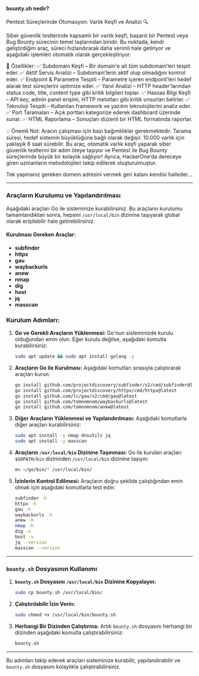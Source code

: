 #### bounty.sh nedir?

Pentest Süreçlerinde Otomasyon: Varlık Keşfi ve Analizi 🔍

Siber güvenlik testlerinde kapsamlı bir varlık keşfi, başarılı bir Pentest veya Bug Bounty sürecinin temel taşlarından biridir.
Bu noktada, kendi geliştirdiğim araç, süreci hızlandırarak daha verimli hale getiriyor ve aşağıdaki işlemleri otomatik olarak gerçekleştiriyor:

🚀 Özellikler:
 ✅ Subdomain Keşfi – Bir domain'e ait tüm subdomain’leri tespit eder.
 ✅ Aktif Servis Analizi – Subdomain’lerin aktif olup olmadığını kontrol eder.
 ✅ Endpoint & Parametre Tespiti – Parametre içeren endpoint’leri hedef alarak test süreçlerini optimize eder.
 ✅ Yanıt Analizi – HTTP header’larından status code, title, content type gibi kritik bilgileri toplar.
 ✅ Hassas Bilgi Keşfi – API key, admin panel erişimi, HTTP metotları gibi kritik unsurları belirler.
 ✅ Teknoloji Tespiti – Kullanılan framework ve yazılım teknolojilerini analiz eder.
 ✅ Port Taramaları – Açık portları kategorize ederek dashboard üzerinde sunar.
 ✅ HTML Raporlama – Sonuçları düzenli bir HTML formatında raporlar.

💡 Önemli Not:
Aracın çalışması için bazı bağımlılıklar gerekmektedir.
Tarama süresi, hedef sistemin büyüklüğüne bağlı olarak değişir. 10.000 varlık için yaklaşık 6 saat sürebilir.
Bu araç, otomatik varlık keşfi yaparak siber güvenlik testlerini bir adım öteye taşıyor ve Pentest ile Bug Bounty süreçlerinde büyük bir kolaylık sağlıyor!
Ayrıca, HackerOne’da dereceye giren uzmanların metodolojileri takip edilerek oluşturulmuştur.

Tek yapmanız gereken domein adresini vermek geri kalanı kendisi halleder...

---

### Araçların Kurulumu ve Yapılandırılması

Aşağıdaki araçları Go ile sisteminize kurabilirsiniz. Bu araçların kurulumu tamamlandıktan sonra, hepsini `/usr/local/bin` dizinine taşıyarak global olarak erişilebilir hale getirebilirsiniz.

#### Kurulması Gereken Araçlar:
- **subfinder**
- **httpx**
- **gau**
- **waybackurls**
- **anew**
- **nmap**
- **dig**
- **host**
- **jq**
- **masscan**

### Kurulum Adımları:

1. **Go ve Gerekli Araçların Yüklenmesi:**
   Go'nun sisteminizde kurulu olduğundan emin olun. Eğer kurulu değilse, aşağıdaki komutla kurabilirsiniz:
   ```bash
   sudo apt update && sudo apt install golang -y
   ```

2. **Araçların Go ile Kurulması:**
   Aşağıdaki komutları sırasıyla çalıştırarak araçları kurun:
   ```bash
   go install github.com/projectdiscovery/subfinder/v2/cmd/subfinder@latest
   go install github.com/projectdiscovery/httpx/cmd/httpx@latest
   go install github.com/lc/gau/v2/cmd/gau@latest
   go install github.com/tomnomnom/waybackurls@latest
   go install github.com/tomnomnom/anew@latest
   ```

3. **Diğer Araçların Yüklenmesi ve Yapılandırılması:**
   Aşağıdaki komutlarla diğer araçları kurabilirsiniz:
   ```bash
   sudo apt install -y nmap dnsutils jq
   sudo apt install -y masscan
   ```

4. **Araçların `/usr/local/bin` Dizinine Taşınması:**
   Go ile kurulan araçları `$GOPATH/bin` dizininden `/usr/local/bin` dizinine taşıyın:
   ```bash
   mv ~/go/bin/* /usr/local/bin/
   ```

5. **İzinlerin Kontrol Edilmesi:**
   Araçların doğru şekilde çalıştığından emin olmak için aşağıdaki komutlarla test edin:
   ```bash
   subfinder -h
   httpx -h
   gau -h
   waybackurls -h
   anew -h
   nmap -h
   dig -v
   host -v
   jq --version
   masscan --version
   ```

---

### `bounty.sh` Dosyasının Kullanımı

1. **`bounty.sh` Dosyasını `/usr/local/bin` Dizinine Kopyalayın:**
   ```bash
   sudo cp bounty.sh /usr/local/bin/
   ```

2. **Çalıştırılabilir İzin Verin:**
   ```bash
   sudo chmod +x /usr/local/bin/bounty.sh
   ```

3. **Herhangi Bir Dizinden Çalıştırma:**
   Artık `bounty.sh` dosyasını herhangi bir dizinden aşağıdaki komutla çalıştırabilirsiniz:
   ```bash
   bounty.sh
   ```

---

Bu adımları takip ederek araçları sisteminize kurabilir, yapılandırabilir ve `bounty.sh` dosyasını kolaylıkla çalıştırabilirsiniz.